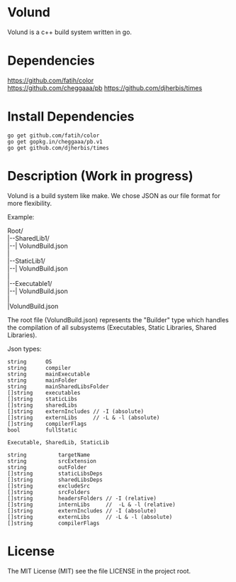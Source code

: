 # Volund
Volund is a c++ build system written in go. 

# Dependencies
https://github.com/fatih/color   
https://github.com/cheggaaa/pb
https://github.com/djherbis/times

# Install Dependencies

```
go get github.com/fatih/color
go get gopkg.in/cheggaaa/pb.v1
go get github.com/djherbis/times
```

# Description (Work in progress)

Volund is a build system like make.
We chose JSON as our file format for more flexibility.

Example:

Root/   
  |--SharedLib1/   
  |--| VolundBuild.json   
  |   
  |--StaticLib1/   
  |--| VolundBuild.json   
  |   
  |--Executable1/   
  |--| VolundBuild.json   
  |   
  |VolundBuild.json   

The root file (VolundBuild.json) represents the "Builder" type which handles the compilation of all subsystems 
(Executables, Static Libraries, Shared Libraries).   
   
Json types:   
   
```
string      OS
string      compiler
string      mainExecutable
string      mainFolder
string      mainSharedLibsFolder
[]string    executables
[]string    staticLibs
[]string    sharedLibs
[]string    externIncludes // -I (absolute)
[]string    externLibs     // -L & -l (absolute)
[]string    compilerFlags
bool        fullStatic

Executable, SharedLib, StaticLib

string   		targetName
string   		srcExtension
string   		outFolder
[]string 		staticLibsDeps
[]string 		sharedLibsDeps
[]string 		excludeSrc
[]string 		srcFolders
[]string 		headersFolders // -I (relative)
[]string 		internLibs     //  -L & -l (relative)
[]string 		externIncludes // -I (absolute)
[]string 		externLibs     // -L & -l (absolute)
[]string 		compilerFlags
```

# License 

The MIT License (MIT) see the file LICENSE in the project root.
